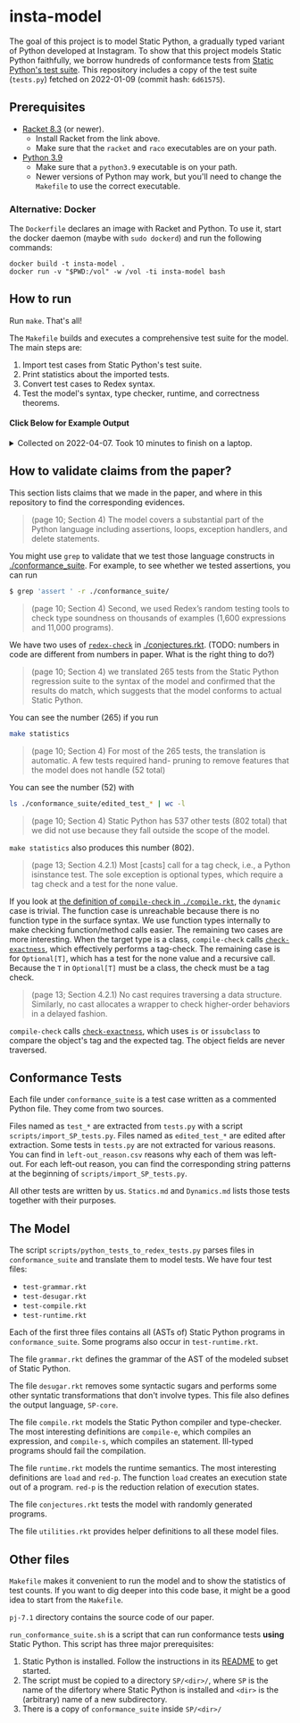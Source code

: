 # insta-model

The goal of this project is to model Static Python, a gradually typed variant
of Python developed at Instagram. To show that this project models Static
Python faithfully, we borrow hundreds of conformance tests from [Static
Python's test
suite](https://github.com/facebookincubator/cinder/blob/cinder/3.8/Lib/test/test_compiler/test_static/tests.py).
This repository includes a copy of the test suite (`tests.py`) fetched on
2022-01-09 (commit hash: `6d61575`).

## Prerequisites

- [Racket 8.3](https://download.racket-lang.org/racket-v8.3.html) (or newer).
  * Install Racket from the link above.
  * Make sure that the `racket` and `raco` executables are on your path.
- [Python 3.9](https://www.python.org/downloads/release/python-390/)
  * Make sure that a `python3.9` executable is on your path.
  * Newer versions of Python may work, but you'll need to change the `Makefile`
    to use the correct executable.

### Alternative: Docker

The `Dockerfile` declares an image with Racket and Python.
To use it, start the docker daemon (maybe with `sudo dockerd`) and run the following commands:

```
docker build -t insta-model .
docker run -v "$PWD:/vol" -w /vol -ti insta-model bash
```


## How to run

Run `make`. That's all!

The `Makefile` builds and executes a comprehensive test suite for the model.
The main steps are:

 1. Import test cases from Static Python's test suite.
 2. Print statistics about the imported tests.
 3. Convert test cases to Redex syntax.
 4. Test the model's syntax, type checker, runtime, and correctness theorems.


#### Click Below for Example Output

<details><summary>Collected on 2022-04-07. Took 10 minutes to finish on a laptop.</summary>
<pre>
echo "Importing tests from Static Python's test suite."
Importing tests from Static Python's test suite.
rm -f ./skipped_tests/*
rm -f ./conformance_suite/test_*
python3.9 ./scripts/import_SP_tests.py
bash scripts/stat.sh
-      537 skipped tests (from the .csv)
-      265 used tests (counting all ./conformance_suite/*test_*)
- 802 actual total (adding the previous two numbers)
-      802 expected total (counting all 'def test_' in tests.py)
echo "Translating Python files to tests of the model."
Translating Python files to tests of the model.
python3.9 ./scripts/python_tests_to_redex_tests.py > /dev/null
echo "Testing the model." && \
	echo "Testing the grammar." && \
	racket ./test-grammar.rkt && \
	echo "Testing the desugaring process." && \
	racket ./test-desugar.rkt && \
	echo "Testing the compiler and the type-checker." && \
	racket ./test-compile.rkt && \
	echo "Testing the runtime. This may take several minutes." && \
	racket ./test-runtime.rkt && \
	echo "Testing the soundness property with random programs. This will take even longer." && \
	racket ./conjectures.rkt
Testing the model.
Testing the grammar.
Testing the desugaring process.
Testing the compiler and the type-checker.
Testing the runtime. This may take several minutes.
Testing the soundness property with random programs. This will take even longer.
redex-check: /Users/ben/code/postdoc/kc/insta/insta-model/conjectures.rkt:172
no counterexamples in 10000 attempts
found 1742 well-typed expressions.
1343 of them reduce to a value of the expected type.
399 of them reduce to an error.
0 of them don't reduce to a value within the step limit.
redex-check: /Users/ben/code/postdoc/kc/insta/insta-model/conjectures.rkt:239
no counterexamples in 15000 attempts
found 1725 well-typed programs.
1701 of them terminate.
24 of them don't terminate within the step limit.
</pre>
</details>

## How to validate claims from the paper?

This section lists claims that we made in the paper, and where in this repository to find the corresponding evidences.

> (page 10; Section 4) The model covers a substantial part of the Python language including assertions, loops, exception handlers, and delete statements.

You might use `grep` to validate that we test those language constructs in [./conformance_suite](./conformance_suite). For example, to see whether we tested assertions, you can run

```bash
$ grep 'assert ' -r ./conformance_suite/
```

> (page 10; Section 4) Second, we used Redex’s random testing tools to check type soundness on thousands of examples (1,600 expressions and 11,000 programs).

We have two uses of [`redex-check`](https://docs.racket-lang.org/redex/reference.html#%28form._%28%28lib._redex%2Freduction-semantics..rkt%29._redex-check%29%29) in [./conjectures.rkt](./conjectures.rkt). (TODO: numbers in code are different from numbers in paper. What is the right thing to do?)

> (page 10; Section 4) we translated 265 tests from the Static Python regression suite to the syntax of the model and confirmed that the results do match, which suggests that the model conforms to actual Static Python.

You can see the number (265) if you run 

```bash
make statistics
```

> (page 10; Section 4) For most of the 265 tests, the translation is automatic. A few tests required hand- pruning to remove features that the model does not handle (52 total)

You can see the number (52) with 

```bash
ls ./conformance_suite/edited_test_* | wc -l
```

> (page 10; Section 4) Static Python has 537 other tests (802 total) that we did not use because they fall outside the scope of the model.

`make statistics` also produces this number (802).

> (page 13; Section 4.2.1) Most [casts] call for a tag check, i.e., a Python isinstance test. The sole exception is optional types, which require a tag check and a test for the none value.

If you look at [the definition of `compile-check` in `./compile.rkt`](https://github.com/brownplt/insta-model/blob/c9f21f5479b2dd4f9ddbfabacba88d22b3cb1811/compile.rkt#L1225), the `dynamic` case is trivial. The function case is unreachable because there is no function type in the surface syntax. We use function types internally to make checking function/method calls easier. The remaining two cases are more interesting. When the target type is a class, `compile-check` calls [`check-exactness`](https://github.com/brownplt/insta-model/blob/c9f21f5479b2dd4f9ddbfabacba88d22b3cb1811/compile.rkt#L1244), which effectively performs a tag-check. The remaining case is for `Optional[T]`, which has a test for the none value and a recursive call. Because the `T` in `Optional[T]` must be a class, the check must be a tag check.

> (page 13; Section 4.2.1) No cast requires traversing a data structure. Similarly, no cast allocates a wrapper to check higher-order behaviors in a delayed fashion.

`compile-check` calls [`check-exactness`](https://github.com/brownplt/insta-model/blob/c9f21f5479b2dd4f9ddbfabacba88d22b3cb1811/compile.rkt#L1244), which uses `is` or `issubclass` to compare the object's tag and the expected tag. The object fields are never traversed.

## Conformance Tests

Each file under `conformance_suite` is a test case written as a commented Python file. They come from two sources.

Files named as `test_*` are extracted from `tests.py` with a script `scripts/import_SP_tests.py`. Files named as `edited_test_*` are edited after extraction. Some tests in `tests.py` are not extracted for various reasons. You can find in `left-out_reason.csv` reasons why each of them was left-out. For each left-out reason, you can find the corresponding string patterns at the beginning of `scripts/import_SP_tests.py`.

All other tests are written by us. `Statics.md` and `Dynamics.md` lists those tests together with their purposes.

## The Model

The script `scripts/python_tests_to_redex_tests.py` parses files in
`conformance_suite` and translate them to model tests. We have four test files:

- `test-grammar.rkt`
- `test-desugar.rkt`
- `test-compile.rkt`
- `test-runtime.rkt`

Each of the first three files contains all (ASTs of) Static Python programs in
`conformance_suite`. Some programs also occur in `test-runtime.rkt`.

The file `grammar.rkt` defines the grammar of the AST of the modeled subset of
Static Python.

The file `desugar.rkt` removes some syntactic sugars and performs some other
syntatic transformations that don't involve types. This file also defines the
output language, `SP-core`.

The file `compile.rkt` models the Static Python compiler and type-checker. The
most interesting definitions are `compile-e`, which compiles an expression, and
`compile-s`, which compiles an statement. Ill-typed programs should fail the
compilation.

The file `runtime.rkt` models the runtime semantics. The most interesting
definitions are `load` and `red-p`. The function `load` creates an execution
state out of a program. `red-p` is the reduction relation of execution states.

The file `conjectures.rkt` tests the model with randomly generated programs.

The file `utilities.rkt` provides helper definitions to all these model files.

## Other files

`Makefile` makes it convenient to run the model and to show the statistics of
test counts. If you want to dig deeper into this code base, it might be a good
idea to start from the `Makefile`.

`pj-7.1` directory contains the source code of our paper.

`run_conformance_suite.sh` is a script that can run conformance tests **using**
Static Python. This script has three major prerequisites:

 1. Static Python is installed. Follow the instructions in its
    [README](https://github.com/facebookincubator/cinder) to get started.
 2. The script must be copied to a directory `SP/<dir>/`, where `SP` is the
    name of the difertory where Static Python is installed and `<dir>` is the
    (arbitrary) name of a new subdirectory.
 3. There is a copy of `conformance_suite` inside `SP/<dir>/`

